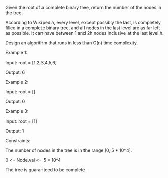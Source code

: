 Given the root of a complete binary tree, return the number of the nodes in the tree.

According to Wikipedia, every level, except possibly the last, is completely filled in a complete binary tree, and all nodes in the last level are as far left as possible. It can have between 1 and 2h nodes inclusive at the last level h.

Design an algorithm that runs in less than O(n) time complexity.

 

Example 1:


Input: root = [1,2,3,4,5,6]

Output: 6

Example 2:

Input: root = []

Output: 0

Example 3:

Input: root = [1]

Output: 1
 

Constraints:

The number of nodes in the tree is in the range [0, 5 * 10^4].

0 <= Node.val <= 5 * 10^4

The tree is guaranteed to be complete.
